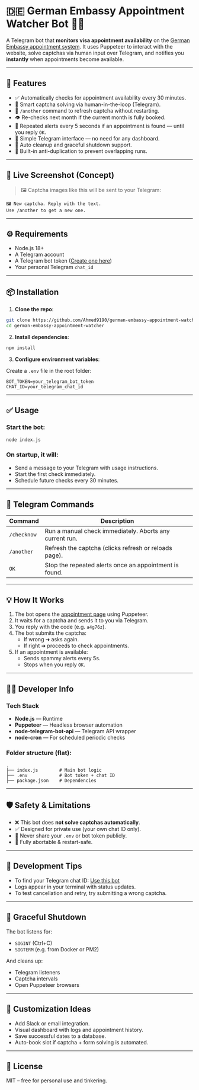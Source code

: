 # 🇩🇪 German Embassy Appointment Watcher Bot 🤖📅

A Telegram bot that **monitors visa appointment availability** on the [German Embassy appointment system](https://service2.diplo.de/rktermin/extern/appointment_showMonth.do?locationCode=kiga&realmId=1044&categoryId=2149). It uses Puppeteer to interact with the website, solve captchas via human input over Telegram, and notifies you **instantly** when appointments become available.

---

## 🚀 Features

- ✅ Automatically checks for appointment availability every 30 minutes.
- 🧠 Smart captcha solving via human-in-the-loop (Telegram).
- 🔄 `/another` command to refresh captcha without restarting.
- 👁️ Re-checks next month if the current month is fully booked.
- 🔔 Repeated alerts every 5 seconds if an appointment is found — until you reply `OK`.
- 💬 Simple Telegram interface — no need for any dashboard.
- 🧹 Auto cleanup and graceful shutdown support.
- 🧪 Built-in anti-duplication to prevent overlapping runs.

---

## 📸 Live Screenshot (Concept)

> 🖼️ Captcha images like this will be sent to your Telegram:

```
🖼️ New captcha. Reply with the text.
Use /another to get a new one.
```

---

## ⚙️ Requirements

- Node.js 18+
- A Telegram account
- A Telegram bot token ([Create one here](https://t.me/BotFather))
- Your personal Telegram `chat_id`

---

## 📦 Installation

1. **Clone the repo**:

```bash
git clone https://github.com/Ahmed9190/german-embassy-appointment-watcher.git
cd german-embassy-appointment-watcher
```

2. **Install dependencies**:

```bash
npm install
```

3. **Configure environment variables**:

Create a `.env` file in the root folder:

```env
BOT_TOKEN=your_telegram_bot_token
CHAT_ID=your_telegram_chat_id
```

---

## ✅ Usage

### Start the bot:

```bash
node index.js
```

### On startup, it will:

- Send a message to your Telegram with usage instructions.
- Start the first check immediately.
- Schedule future checks every 30 minutes.

---

## 📲 Telegram Commands

| Command     | Description                                             |
| ----------- | ------------------------------------------------------- |
| `/checknow` | Run a manual check immediately. Aborts any current run. |
| `/another`  | Refresh the captcha (clicks refresh or reloads page).   |
| `OK`        | Stop the repeated alerts once an appointment is found.  |

---

## 💡 How It Works

1. The bot opens the [appointment page](https://service2.diplo.de/rktermin/extern/appointment_showMonth.do?locationCode=kiga&realmId=1044&categoryId=2149) using Puppeteer.
2. It waits for a captcha and sends it to you via Telegram.
3. You reply with the code (e.g. `a4g76z`).
4. The bot submits the captcha:
   - If wrong ➜ asks again.
   - If right ➜ proceeds to check appointments.
5. If an appointment is available:
   - Sends spammy alerts every 5s.
   - Stops when you reply `OK`.

---

## 👨‍💻 Developer Info

### Tech Stack

- **Node.js** — Runtime
- **Puppeteer** — Headless browser automation
- **node-telegram-bot-api** — Telegram API wrapper
- **node-cron** — For scheduled periodic checks

### Folder structure (flat):

```
.
├── index.js        # Main bot logic
├── .env            # Bot token + chat ID
├── package.json    # Dependencies
```

---

## 🛡️ Safety & Limitations

- ❌ This bot does **not solve captchas automatically**.
- ✅ Designed for private use (your own chat ID only).
- 🚫 Never share your `.env` or bot token publicly.
- 🚀 Fully abortable & restart-safe.

---

## 🧪 Development Tips

- To find your Telegram chat ID: [Use this bot](https://t.me/userinfobot)
- Logs appear in your terminal with status updates.
- To test cancellation and retry, try submitting a wrong captcha.

---

## 🧼 Graceful Shutdown

The bot listens for:

- `SIGINT` (Ctrl+C)
- `SIGTERM` (e.g. from Docker or PM2)

And cleans up:

- Telegram listeners
- Captcha intervals
- Open Puppeteer browsers

---

## 📌 Customization Ideas

- Add Slack or email integration.
- Visual dashboard with logs and appointment history.
- Save successful dates to a database.
- Auto-book slot if captcha + form solving is automated.

---

## 📜 License

MIT – free for personal use and tinkering.
